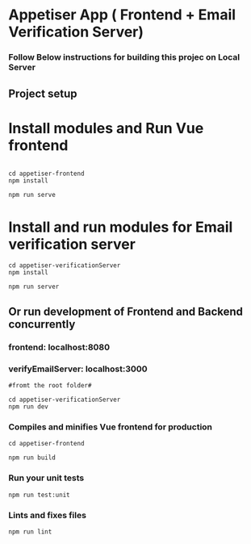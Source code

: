 # Appetiser App ( Frontend + Email Verification Server)

### Follow Below instructions for building this projec on Local Server


## Project setup

# Install modules and Run Vue frontend
```

cd appetiser-frontend
npm install

npm run serve

```
# Install and run modules for Email verification server
```
cd appetiser-verificationServer
npm install

npm run server

```

## Or run development of Frontend and Backend concurrently
### frontend: localhost:8080
### verifyEmailServer: localhost:3000
```
#fromt the root folder#

cd appetiser-verificationServer
npm run dev

```

### Compiles and minifies Vue frontend for production
```
cd appetiser-frontend

npm run build
```

### Run your unit tests
```
npm run test:unit
```

### Lints and fixes files
```
npm run lint
```



